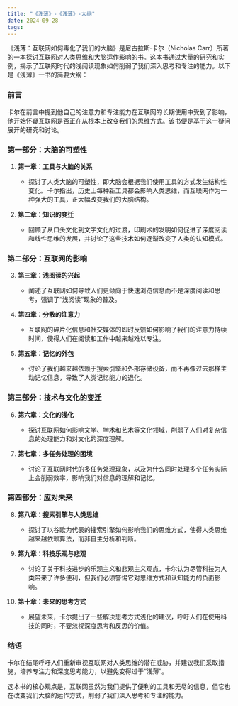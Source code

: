```yaml
---
title: "《浅薄》-《浅薄》-大纲"
date: 2024-09-28
tags: 
---
```

《浅薄：互联网如何毒化了我们的大脑》是尼古拉斯·卡尔（Nicholas Carr）所著的一本探讨互联网对人类思维和大脑运作影响的书。这本书通过大量的研究和实例，揭示了互联网时代的浅阅读现象如何削弱了我们深入思考和专注的能力。以下是《浅薄》一书的简要大纲：

### **前言**
卡尔在前言中提到他自己的注意力和专注能力在互联网的长期使用中受到了影响，他开始怀疑互联网是否正在从根本上改变我们的思维方式。该书便是基于这一疑问展开的研究和讨论。

### **第一部分：大脑的可塑性**
1. **第一章：工具与大脑的关系**
   - 探讨了人类大脑的可塑性，即大脑会根据我们使用工具的方式发生结构性变化。卡尔指出，历史上每种新工具都会影响人类思维，而互联网作为一种强大的工具，正大幅改变我们的大脑结构。
  
2. **第二章：知识的变迁**
   - 回顾了从口头文化到文字文化的过渡，印刷术的发明如何促进了深度阅读和线性思维的发展，并讨论了这些技术如何逐渐改变了人类的认知模式。
   
### **第二部分：互联网的影响**
3. **第三章：浅阅读的兴起**
   - 阐述了互联网如何导致人们更倾向于快速浏览信息而不是深度阅读和思考，强调了“浅阅读”现象的普及。
   
4. **第四章：分散的注意力**
   - 互联网的碎片化信息和社交媒体的即时反馈如何影响了我们的注意力持续时间，使得人们在阅读和工作中越来越难以专注。

5. **第五章：记忆的外包**
   - 讨论了我们越来越依赖于搜索引擎和外部存储设备，而不再像过去那样主动记忆信息，导致了人类记忆能力的退化。

### **第三部分：技术与文化的变迁**
6. **第六章：文化的浅化**
   - 探讨互联网如何影响文学、学术和艺术等文化领域，削弱了人们对复杂信息的处理能力和对文化的深度理解。

7. **第七章：多任务处理的困境**
   - 讨论了互联网时代的多任务处理现象，以及为什么同时处理多个任务实际上会削弱效率，影响我们对信息的理解和记忆。

### **第四部分：应对未来**
8. **第八章：搜索引擎与人类思维**
   - 探讨了以谷歌为代表的搜索引擎如何影响我们的思维方式，使得人类思维越来越依赖算法，而非自主分析和判断。

9. **第九章：科技乐观与悲观**
   - 讨论了关于科技进步的乐观主义和悲观主义观点，卡尔认为尽管科技为人类带来了许多便利，但我们必须警惕它对思维方式和认知能力的负面影响。

10. **第十章：未来的思考方式**
    - 展望未来，卡尔提出了一些解决思考方式浅化的建议，呼吁人们在使用科技的同时，不要忽视深度思考和反思的价值。

### **结语**
卡尔在结尾呼吁人们重新审视互联网对人类思维的潜在威胁，并建议我们采取措施，培养专注力和深度思考能力，以避免变得过于“浅薄”。

这本书的核心观点是，互联网虽然为我们提供了便利的工具和无尽的信息，但它也在改变我们大脑的运作方式，削弱了我们深入思考和专注的能力。